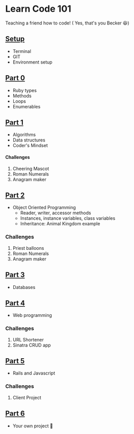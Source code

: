 # Learn Code 101
Teaching a friend how to code!
( Yes, that's you Becker 😆)

## [Setup](/setup)
- Terminal
- GIT
- Environment setup

## [Part 0](/part-0)
- Ruby types
- Methods
- Loops
- Enumerables

## [Part 1](/part-1)
- Algorithms
- Data structures
- Coder's Mindset

#### Challenges
1. Cheering Mascot
2. Roman Numerals
3. Anagram maker

## [Part 2](/part-2)
- Object Oriented Programming
  - Reader, writer, accessor methods  
  - Instances, instance variables, class variables
  - Inheritance: Animal Kingdom example

### Challenges
1. Priest balloons
2. Roman Numerals
3. Anagram maker

## [Part 3](/part-3)
- Databases

## [Part 4](/part-4)
- Web programming

### Challenges
1. URL Shortener
2. Sinatra CRUD app

## [Part 5](/part-5)
- Rails and Javascript

### Challenges
1. Client Project

## [Part 6](/part-6)
- Your own project 🚀
